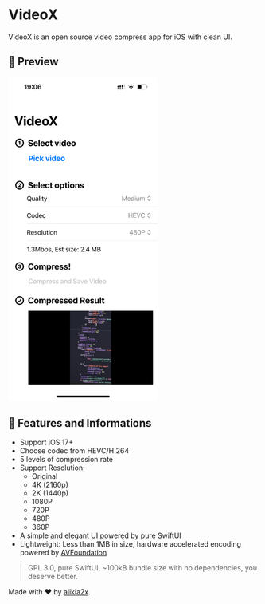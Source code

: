# VideoX

VideoX is an open source video compress app for iOS with clean UI.

## 👀 Preview

<img src="./Preview.png" width="300">

## 🌟 Features and Informations

- Support iOS 17+
- Choose codec from HEVC/H.264
- 5 levels of compression rate
- Support Resolution:
  - Original
  - 4K (2160p)
  - 2K (1440p) 
  - 1080P
  - 720P
  - 480P
  - 360P
- A simple and elegant UI powered by pure SwiftUI
- Lightweight: Less than 1MB in size, hardware accelerated encoding powered by [AVFoundation](https://developer.apple.com/documentation/avfoundation)

> GPL 3.0, pure SwiftUI, ~100kB bundle size with no dependencies, you deserve better.

Made with ❤️ by [alikia2x](https://alikia2x.com).

